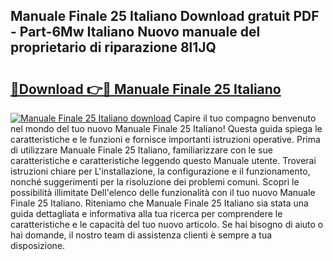 ## Manuale Finale 25 Italiano Download gratuit PDF - Part-6Mw Italiano Nuovo manuale del proprietario di riparazione 8l1JQ

# <h2><a href="http://dfgvwm1.blite.top/?on=Manuale+Finale+25+Italiano">🔗Download 👉🔴 Manuale Finale 25 Italiano</a></h2>

[![Manuale Finale 25 Italiano download](https://i.imgur.com/lujVjoI.png)](http://dfgvwm1.blite.top/?on=Manuale+Finale+25+Italiano)
Capire il tuo compagno benvenuto nel mondo del tuo nuovo Manuale Finale 25 Italiano! Questa guida spiega le caratteristiche e le funzioni e fornisce importanti istruzioni operative. Prima di utilizzare Manuale Finale 25 Italiano, familiarizzare con le sue caratteristiche e caratteristiche leggendo questo Manuale utente. Troverai istruzioni chiare per L'installazione, la configurazione e il funzionamento, nonché suggerimenti per la risoluzione dei problemi comuni. Scopri le possibilità illimitate Dell'elenco delle funzionalità con il tuo nuovo Manuale Finale 25 Italiano. Riteniamo che Manuale Finale 25 Italiano sia stata una guida dettagliata e informativa alla tua ricerca per comprendere le caratteristiche e le capacità del tuo nuovo articolo. Se hai bisogno di aiuto o hai domande, il nostro team di assistenza clienti è sempre a tua disposizione.
